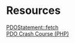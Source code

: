 # Resources

[PDOStatement::fetch](http://php.net/manual/en/pdostatement.fetch.php) <br>
[PDO Crash Course (PHP)](https://www.youtube.com/watch?v=kEW6f7Pilc4)